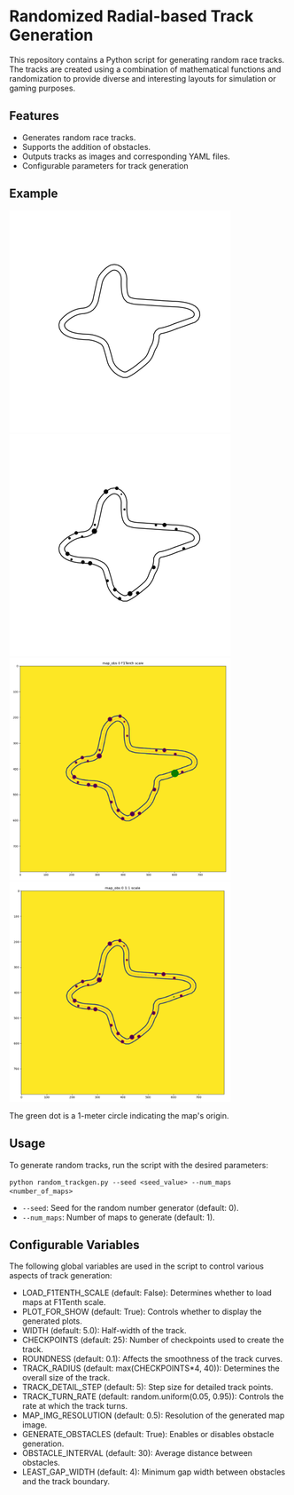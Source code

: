 # Randomized Radial-based Track Generation

This repository contains a Python script for generating random race tracks. The tracks are created using a combination of mathematical functions and randomization to provide diverse and interesting layouts for simulation or gaming purposes.

## Features
- Generates random race tracks.
- Supports the addition of obstacles.
- Outputs tracks as images and corresponding YAML files.
- Configurable parameters for track generation

## Example
<img src="./imgs/map0.png" width="400" /> <img src="./imgs/map_obs0.png" width="400" />
<img src="./imgs/example1.png" width="400" /> <img src="./imgs/example2.png" width="400" />

The green dot is a 1-meter circle indicating the map's origin.

## Usage
To generate random tracks, run the script with the desired parameters:
```
python random_trackgen.py --seed <seed_value> --num_maps <number_of_maps>
```
- `--seed`: Seed for the random number generator (default: 0).
- `--num_maps`: Number of maps to generate (default: 1).

## Configurable Variables
The following global variables are used in the script to control various aspects of track generation:

- LOAD_F1TENTH_SCALE (default: False): Determines whether to load maps at F1Tenth scale.
- PLOT_FOR_SHOW (default: True): Controls whether to display the generated plots.
- WIDTH (default: 5.0): Half-width of the track.
- CHECKPOINTS (default: 25): Number of checkpoints used to create the track.
- ROUNDNESS (default: 0.1): Affects the smoothness of the track curves.
- TRACK_RADIUS (default: max(CHECKPOINTS*4, 40)): Determines the overall size of the track.
- TRACK_DETAIL_STEP (default: 5): Step size for detailed track points.
- TRACK_TURN_RATE (default: random.uniform(0.05, 0.95)): Controls the rate at which the track turns.
- MAP_IMG_RESOLUTION (default: 0.5): Resolution of the generated map image.
- GENERATE_OBSTACLES (default: True): Enables or disables obstacle generation.
- OBSTACLE_INTERVAL (default: 30): Average distance between obstacles.
- LEAST_GAP_WIDTH (default: 4): Minimum gap width between obstacles and the track boundary.
